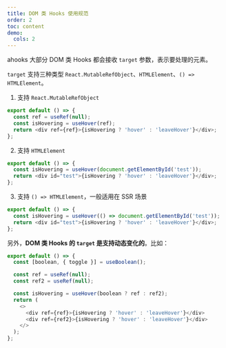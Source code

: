 ```yaml
---
title: DOM 类 Hooks 使用规范
order: 2
toc: content
demo:
  cols: 2
---
```


ahooks 大部分 DOM 类 Hooks 都会接收 `target` 参数，表示要处理的元素。

`target` 支持三种类型 `React.MutableRefObject`、`HTMLElement`、`() => HTMLElement`。

1. 支持 `React.MutableRefObject`

```ts
export default () => {
  const ref = useRef(null);
  const isHovering = useHover(ref);
  return <div ref={ref}>{isHovering ? 'hover' : 'leaveHover'}</div>;
};
```

2. 支持 `HTMLElement`

```ts
export default () => {
  const isHovering = useHover(document.getElementById('test'));
  return <div id="test">{isHovering ? 'hover' : 'leaveHover'}</div>;
};
```

3. 支持 `() => HTMLElement`，一般适用在 SSR 场景

```ts
export default () => {
  const isHovering = useHover(() => document.getElementById('test'));
  return <div id="test">{isHovering ? 'hover' : 'leaveHover'}</div>;
};
```

另外，**DOM 类 Hooks 的 `target` 是支持动态变化的**。比如：

```ts
export default () => {
  const [boolean, { toggle }] = useBoolean();

  const ref = useRef(null);
  const ref2 = useRef(null);

  const isHovering = useHover(boolean ? ref : ref2);
  return (
    <>
      <div ref={ref}>{isHovering ? 'hover' : 'leaveHover'}</div>
      <div ref={ref2}>{isHovering ? 'hover' : 'leaveHover'}</div>
    </>
  );
};
```
